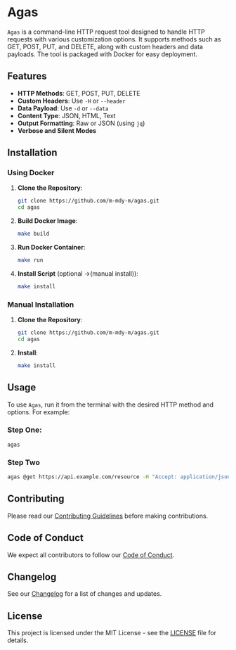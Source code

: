 # Agas

`Agas` is a command-line HTTP request tool designed to handle HTTP requests with various customization options. It supports methods such as GET, POST, PUT, and DELETE, along with custom headers and data payloads. The tool is packaged with Docker for easy deployment.

## Features

- **HTTP Methods**: GET, POST, PUT, DELETE
- **Custom Headers**: Use `-H` or `--header`
- **Data Payload**: Use `-d` or `--data`
- **Content Type**: JSON, HTML, Text
- **Output Formatting**: Raw or JSON (using `jq`)
- **Verbose and Silent Modes**

## Installation

### Using Docker

1. **Clone the Repository**:
   ```sh
   git clone https://github.com/m-mdy-m/agas.git
   cd agas
   ```

2. **Build Docker Image**:
   ```sh
   make build
   ```

3. **Run Docker Container**:
   ```sh
   make run
   ```

4. **Install Script** (optional ->(manual install)):
   ```sh
   make install
   ```

### Manual Installation

1. **Clone the Repository**:
   ```sh
   git clone https://github.com/m-mdy-m/agas.git
   cd agas
   ```

2. **Install**:
   ```sh
   make install
   ```

## Usage

To use `Agas`, run it from the terminal with the desired HTTP method and options. For example:

### Step One:

```
agas
```

### Step Two
```sh
agas @get https://api.example.com/resource -H "Accept: application/json" -t json 
```

## Contributing

Please read our [Contributing Guidelines](/docs/CONTRIBUTING.md) before making contributions.

## Code of Conduct

We expect all contributors to follow our [Code of Conduct](/docs/CODE_OF_CONDUCT.md).

## Changelog

See our [Changelog](/docs/CHANGELOG.md) for a list of changes and updates.

## License

This project is licensed under the MIT License - see the [LICENSE](LICENSE) file for details.